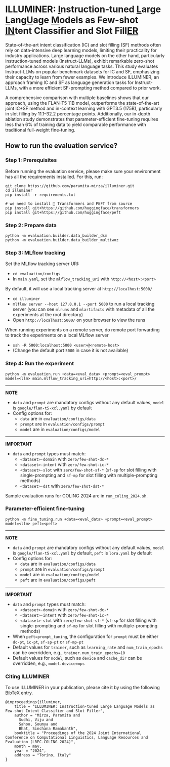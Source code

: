 # ILLUMINER: <u>I</u>nstruction-tuned <u>L</u>arge <u>L</u>ang<u>U</u>age <u>M</u>odels as Few-shot <u>IN</u>tent Classifier and Slot Fill<u>ER</u>

State-of-the-art intent classification (IC) and slot filling (SF) methods often rely on data-intensive deep learning 
models, limiting their practicality for industry applications. Large language models on the other hand, particularly
instruction-tuned models (Instruct-LLMs), exhibit remarkable zero-shot performance across various natural language
tasks. This study evaluates Instruct-LLMs on popular benchmark datasets for IC and SF, emphasizing their capacity
to learn from fewer examples. We introduce ILLUMINER, an approach framing IC and SF as language generation
tasks for Instruct-LLMs, with a more efficient SF-prompting method compared to prior work. 

A comprehensive comparison with multiple baselines shows that our approach, using the FLAN-T5 11B model, outperforms the
state-of-the-art joint IC+SF method and in-context learning with GPT3.5 (175B), particularly in slot filling by 11.1–32.2
percentage points. Additionally, our in-depth ablation study demonstrates that parameter-efficient fine-tuning requires
less than 6% of training data to yield comparable performance with traditional full-weight fine-tuning.

## How to run the evaluation service?

### Step 1: Prerequisites

Before running the evaluation service, please make sure your environment has all the requirements installed. For this, run: 
```shell
git clone https://github.com/paramita-mirza/illuminer.git
cd illuminer
pip install -r requirements.txt

# we need to install 🤗 Transformers and PEFT from source
pip install git+https://github.com/huggingface/transformers
pip install git+https://github.com/huggingface/peft
```

### Step 2: Prepare data
```shell
python -m evaluation.builder.data_builder_dsm
python -m evaluation.builder.data_builder_multiwoz
```

### Step 3: MLflow tracking

Set the MLflow tracking server URI:
- `cd evaluation/configs`
- In `main.yaml`, set the `mlflow_tracking_uri` with `http://<host>:<port>`

By default, it will use a local tracking server at `http://localhost:5000/`
- ``cd illuminer``
- ``mlflow server --host 127.0.0.1 --port 5000`` to run a local tracking server (you can see `mlruns` and `mlartifacts` with metadata of all the experiments at the root directory)
- Open `http://localhost:5000/` on your browser to view the runs

When running experiments on a remote server, do remote port forwarding to track the experiments on a local MLflow server
- ``ssh -R 5000:localhost:5000 <user>@<remote-host>``
- (Change the default port ``5000`` in case it is not available)

### Step 4: Run the experiment

```shell
python -m evaluation.run +data=<eval_data> +prompt=<eval_prompt> model=<llm> main.mlflow_tracking_uri=http://<host>:<port>/
```
---
**NOTE**
- `data` and `prompt` are mandatory configs without any default values, `model` is `google/flan-t5-xxl.yaml` by default
- Config options for:
  * `data` are in `evaluation/configs/data`
  * `prompt` are in `evaluation/configs/prompt`
  * `model` are in `evaluation/configs/model`
---
**IMPORTANT**
- `data` and `prompt` types must match:
  * `<dataset>-domain` with `zero/few-shot-dc-*`
  * `<dataset>-intent` with `zero/few-shot-ic-*`
  * `<dataset>-slot` with `zero/few-shot-sf-*` (`sf-sp` for slot filling with single-prompting and `sf-mp` for slot filling with multiple-prompting methods)
  * `<dataset>-dst` with `zero/few-shot-dst-*`

Sample evaluation runs for COLING 2024 are in `run_coling_2024.sh`.

### Parameter-efficient fine-tuning

```shell
python -m fine_tuning.run +data=<eval_data> +prompt=<eval_prompt> model=<llm> peft=<peft>
```
---
**NOTE**
- `data` and `prompt` are mandatory configs without any default values, `model` is `google/flan-t5-xxl.yaml` by default, `peft` is `lora.yaml` by default
- Config options for:
  * `data` are in `evaluation/configs/data`
  * `prompt` are in `evaluation/configs/prompt`
  * `model` are in `evaluation/configs/model`
  * `peft` are in `evaluation/configs/peft`
---
**IMPORTANT**
- `data` and `prompt` types must match:
  * `<dataset>-domain` with `zero/few-shot-dc-*`
  * `<dataset>-intent` with `zero/few-shot-ic-*`
  * `<dataset>-slot` with `zero/few-shot-sf-*` (`sf-sp` for slot filling with single-prompting and `sf-mp` for slot filling with multiple-prompting methods)
- When `peft=prompt_tuning`, the configuration for `prompt` must be either `dc-pt`, `ic-pt`, `sf-sp-pt` or `sf-mp-pt`
- Default values for `trainer`, such as `learning_rate` and `num_train_epochs` can be overridden, e.g., `trainer.num_train_epochs=10`
- Default values for `model`, such as `device` and `cache_dir` can be overridden, e.g., `model.device=mps`

### Citing ILLUMINER

To use ILLUMINER in your publication, please cite it by using the following BibTeX entry.
```
@inproceedings{illuminer,
    title = "ILLUMINER: Instruction-tuned Large Language Models as Few-shot Intent Classifier and Slot Filler",
    author = "Mirza, Paramita and
      Sudhi, Viju and
      Sahoo, Soumya and
      Bhat, Sinchana Ramakanth",
    booktitle = "Proceedings of the 2024 Joint International Conference on Computational Linguistics, Language Resources and Evaluation (LREC-COLING 2024)",
    month = may,
    year = "2024",
    address = "Torino, Italy"
}
```
